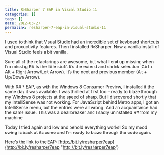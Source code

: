 ```yaml
---
title: ReSharper 7 EAP in Visual Studio 11
categories: []
tags: []
date: 2012-03-27
permalink: resharper-7-eap-in-visual-studio-11
---
```


I used to think that Visual Studio had an incredible set of keyboard shortcuts and productivity features. Then I installed ReSharper. Now a vanilla install of Visual Studio feels a bit vanilla.
<!-- xmore -->

Sure all of the refactorings are awesome, but what I end up missing when I’m missing R# is the little stuff. It’s the extend and shrink selection (Ctrl + Alt + Right Arrow/Left Arrow). It’s the next and previous member (Alt + Up/Down Arrow).

With R# 7 EAP, as with the Windows 8 Consumer Preview, I installed it the same day it was available. I was thrilled at first too – ready to blaze through my Windows 8 projects at the speed of sharp. But I discovered shortly that my IntelliSense was not working. For JavaScript behind Metro apps, I got an IntelliSense menu, but the entries were all wrong. And an acquaintance had the same issue. This was a deal breaker and I sadly uninstalled R# from my machine.

Today I tried again and low and behold everything works! So my mood swing is back at its acme and I’m ready to blaze through the code again.

Here’s the link to the EAP: [http://bit.ly/resharper7eap](http://bit.ly/resharper7eap "http://bit.ly/resharper7eap")